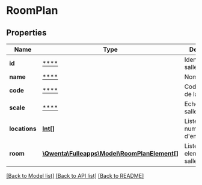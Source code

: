 # RoomPlan

## Properties
Name | Type | Description | Notes
------------ | ------------- | ------------- | -------------
**id** | [****](.md) | Identifiant de la salle | [optional] 
**name** | [****](.md) | Nom de la salle | [optional] 
**code** | [****](.md) | Code unique de la salle | [optional] 
**scale** | [****](.md) | Echelle de la salle | [optional] 
**locations** | [**Int[]**](Int.md) | Liste des numéros d&#x27;emplacement | [optional] 
**room** | [**\Qwenta\Fulleapps\Model\RoomPlanElement[]**](RoomPlanElement.md) | Liste des elements de la salle | [optional] 

[[Back to Model list]](../../README.md#documentation-for-models) [[Back to API list]](../../README.md#documentation-for-api-endpoints) [[Back to README]](../../README.md)

